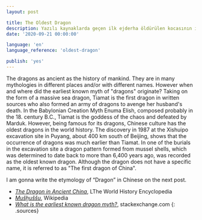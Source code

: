 ```yaml
---
layout: post

title: The Oldest Dragon
description: Yazılı kaynaklarda geçen ilk ejderha öldürülen kocasının intikamını almak için ejderhalardan bir ordu kuran ve kendisi de ejderha görünümüne bürünen Tiamat'tır.
date: '2020-09-21 00:00:00'

language: 'en'
language_reference: 'oldest-dragon'

publish: 'yes'
---
```


The dragons as ancient as the history of mankind. They are in many mythologies in different places and/or with different names. However when and where did the earliest known myth of "dragons" originate?
Taking on the form of a massive sea dragon, Tiamat is the first dragon in written sources who also formed an army of dragons to avenge her husband's death. In the Babylonian Creation Myth Enuma Elish, composed probably in the 18. century B.C., Tiamat is the goddess of the chaos and defeated by Marduk.
However, being famous for its dragons, Chinese culture has the oldest dragons in the world history. The discovery in 1987 at the Xishuipo excavation site in Puyang, about 400 km south of Beijing, shows that the occurrence of dragons was much earlier than Tiamat. In one of the burials in the excavation site a dragon pattern formed from mussel shells, which was determined to date back to more than 6,400 years ago, was recorded as the oldest known dragon. Although the dragon does not have a specific name, it is referred to as "The first dragon of China".

I am gonna write the etymology of “Dragon” in Chinese on the next post.


+ *[The Dragon in Ancient China](https://www.worldhistory.org/article/1125/the-dragon-in-ancient-china/)*, LThe World History Encyclopedia
+ *[Mušḫuššu](https://en.wikipedia.org/wiki/Mu%C5%A1%E1%B8%ABu%C5%A1%C5%A1u)*, Wikipedia
+ *[What is the earliest known dragon myth?](https://mythology.stackexchange.com/questions/254/what-is-the-earliest-known-dragon-myth)*, stackexchange.com
{: .sources}

